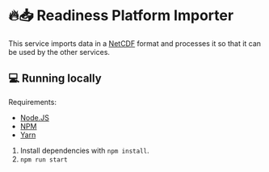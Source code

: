 # 🔥📥 Readiness Platform Importer

This service imports data in a [NetCDF](https://www.unidata.ucar.edu/software/netcdf/) format and processes it so that it can be used by the other services.

## 💻 Running locally

Requirements:

- [Node.JS](https://nodejs.org/en/)
- [NPM](https://www.npmjs.com/)
- [Yarn](https://yarnpkg.com/en/)

1. Install dependencies with `npm install`.
2. `npm run start`
